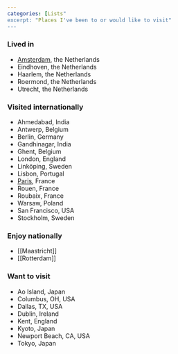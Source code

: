 ```yaml
---
categories: [Lists"
excerpt: "Places I've been to or would like to visit"
---
```

### Lived in
- [Amsterdam](/amsterdam), the Netherlands 
- Eindhoven, the Netherlands 
- Haarlem, the Netherlands 
- Roermond, the Netherlands
- Utrecht, the Netherlands

### Visited internationally
- Ahmedabad, India
- Antwerp, Belgium
- Berlin, Germany
- Gandhinagar, India
- Ghent, Belgium
- London, England
- Linköping, Sweden
- Lisbon, Portugal
- [Paris](/paris), France
- Rouen, France
- Roubaix, France
- Warsaw, Poland
- San Francisco, USA
- Stockholm, Sweden

### Enjoy nationally
- [[Maastricht]]
- [[Rotterdam]]

### Want to visit 
- Ao Island, Japan
- Columbus, OH, USA
- Dallas, TX, USA  
- Dublin, Ireland
- Kent, England
- Kyoto, Japan
- Newport Beach, CA, USA
- Tokyo, Japan